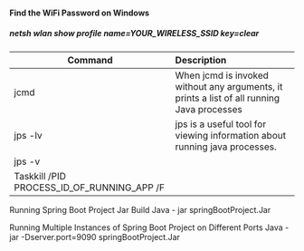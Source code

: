 #### Find the WiFi Password on Windows

##### netsh wlan show profile name=YOUR_WIRELESS_SSID key=clear

| Command  	|      Description     	|
|----------	|:------	|
|jcmd|When jcmd is invoked without any arguments, it prints a list of all running Java processes|
|jps -lv|jps is a useful tool for viewing information about running java processes.|
|jps -v||
|Taskkill /PID PROCESS_ID_OF_RUNNING_APP /F||

Running Spring Boot Project Jar Build
Java - jar springBootProject.Jar

Running Multiple Instances of Spring Boot Project on Different Ports
Java -jar -Dserver.port=9090 springBootProject.Jar
